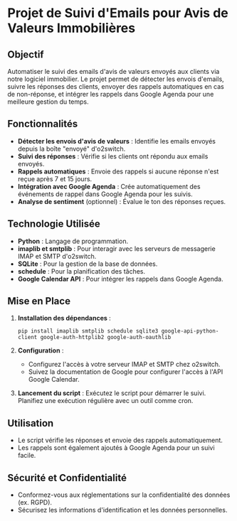 # Projet de Suivi d'Emails pour Avis de Valeurs Immobilières

## Objectif
Automatiser le suivi des emails d'avis de valeurs envoyés aux clients via notre logiciel immobilier. Le projet permet de détecter les envois d'emails, suivre les réponses des clients, envoyer des rappels automatiques en cas de non-réponse, et intégrer les rappels dans Google Agenda pour une meilleure gestion du temps.

## Fonctionnalités
- **Détecter les envois d'avis de valeurs** : Identifie les emails envoyés depuis la boîte "envoyé" d'o2switch.
- **Suivi des réponses** : Vérifie si les clients ont répondu aux emails envoyés.
- **Rappels automatiques** : Envoie des rappels si aucune réponse n'est reçue après 7 et 15 jours.
- **Intégration avec Google Agenda** : Crée automatiquement des événements de rappel dans Google Agenda pour les suivis.
- **Analyse de sentiment** (optionnel) : Évalue le ton des réponses reçues.

## Technologie Utilisée
- **Python** : Langage de programmation.
- **imaplib et smtplib** : Pour interagir avec les serveurs de messagerie IMAP et SMTP d'o2switch.
- **SQLite** : Pour la gestion de la base de données.
- **schedule** : Pour la planification des tâches.
- **Google Calendar API** : Pour intégrer les rappels dans Google Agenda.

## Mise en Place
1. **Installation des dépendances** :
   ```
   pip install imaplib smtplib schedule sqlite3 google-api-python-client google-auth-httplib2 google-auth-oauthlib
   ```
2. **Configuration** :
   - Configurez l'accès à votre serveur IMAP et SMTP chez o2switch.
   - Suivez la documentation de Google pour configurer l'accès à l'API Google Calendar.

3. **Lancement du script** : Exécutez le script pour démarrer le suivi. Planifiez une exécution régulière avec un outil comme cron.

## Utilisation
- Le script vérifie les réponses et envoie des rappels automatiquement.
- Les rappels sont également ajoutés à Google Agenda pour un suivi facile.

## Sécurité et Confidentialité
- Conformez-vous aux réglementations sur la confidentialité des données (ex. RGPD).
- Sécurisez les informations d'identification et les données personnelles.
